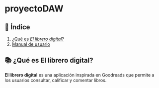 # proyectoDAW

## 📌 Índice  
1. [¿Qué es *El librero digital*?](#qué-es-el-librero-digital)  
2. [Manual de usuario](#manual-de-usuario)  

## 📚 ¿Qué es El librero digital?

**El librero digital** es una aplicación inspirada en Goodreads que permite a los usuarios consultar, calificar y comentar libros.
